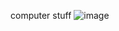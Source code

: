 computer stuff
![image](https://github.com/Thermotronica/Yes/assets/45547602/fb9ffd47-5e35-4a92-ae6b-5e82e1dcba65)

